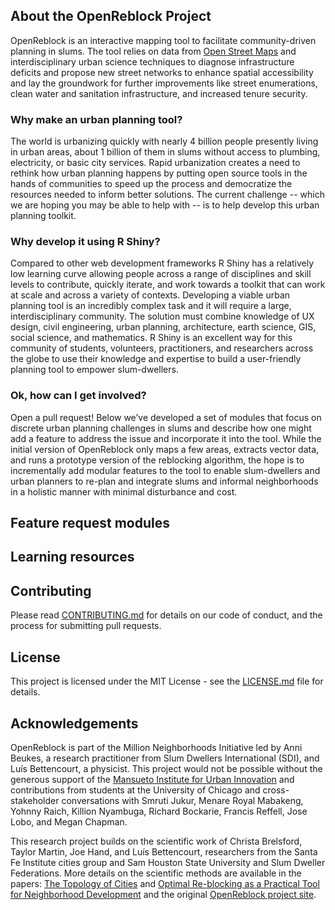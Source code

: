 ## About the OpenReblock Project

OpenReblock is an interactive mapping tool to facilitate community-driven planning in slums. The tool relies on data from [Open Street Maps](https://www.openstreetmap.org) and interdisciplinary urban science techniques to diagnose infrastructure deficits and propose new street networks to enhance spatial accessibility and lay the groundwork for further improvements like street enumerations, clean water and sanitation infrastructure, and increased tenure security.

### Why make an urban planning tool? 
The world is urbanizing quickly with nearly 4 billion people presently living in urban areas, about 1 billion of them in slums without access to plumbing, electricity, or basic city services. Rapid urbanization creates a need to rethink how urban planning happens by putting open source tools in the hands of communities to speed up the process and democratize the resources needed to inform better solutions. The current challenge -- which we are hoping you may be able to help with -- is to help develop this urban planning toolkit.

### Why develop it using R Shiny? 
Compared to other web development frameworks R Shiny has a relatively low learning curve allowing people across a range of disciplines and skill levels to contribute, quickly iterate, and work towards a toolkit that can work at scale and across a variety of contexts. Developing a viable urban planning tool is an incredibly complex task and it will require a large, interdisciplinary community. The solution must combine knowledge of UX design, civil engineering, urban planning, architecture, earth science, GIS, social science, and mathematics. R Shiny is an excellent way for this community of students, volunteers, practitioners, and researchers across the globe to use their knowledge and expertise to build a user-friendly planning tool to empower slum-dwellers.

### Ok, how can I get involved? 
Open a pull request! Below we’ve developed a set of modules that focus on discrete urban planning challenges in slums and describe how one might add a feature to address the issue and incorporate it into the tool. While the initial version of OpenReblock only maps a few areas, extracts vector data, and runs a prototype version of the reblocking algorithm, the hope is to incrementally add modular features to the tool to enable slum-dwellers and urban planners to re-plan and integrate slums and informal neighborhoods in a holistic manner with minimal disturbance and cost. 

## Feature request modules


## Learning resources


## Contributing

Please read [CONTRIBUTING.md](.) for details on our code of conduct, and the process for submitting pull requests.

## License

This project is licensed under the MIT License - see the [LICENSE.md](.) file for details.

## Acknowledgements

OpenReblock is part of the Million Neighborhoods Initiative led by Anni Beukes, a research practitioner from Slum Dwellers International (SDI), and Luís Bettencourt, a physicist. This project would not be possible without the generous support of the [Mansueto Institute for Urban Innovation](https://miurban.uchicago.edu/ourapproach/) and contributions from students at the University of Chicago and cross-stakeholder conversations with 
Smruti Jukur, Menare Royal Mabakeng, Yohnny Raich, Killion Nyambuga, Richard Bockarie, Francis Reffell, Jose Lobo, and Megan Chapman. 

This research project builds on the scientific work of Christa Brelsford, Taylor Martin, Joe Hand, and Luís Bettencourt, researchers from the Santa Fe Institute cities group and Sam Houston State University and Slum Dweller Federations. More details on the scientific methods are available in the papers: [The Topology of Cities](https://advances.sciencemag.org/content/4/8/eaar4644/tab-pdf) and [Optimal Re-blocking as a Practical Tool for Neighborhood Development](https://journals.sagepub.com/doi/abs/10.1177/2399808317712715) and the original [OpenReblock project site](https://openreblock.org/).
